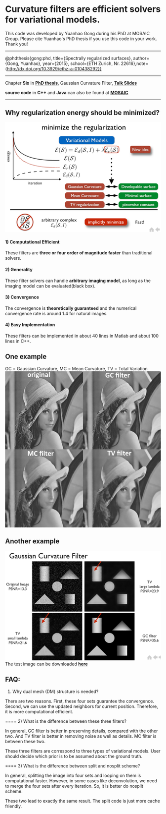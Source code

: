# Curvature filters are efficient solvers for variational models.
This code was developed by Yuanhao Gong during his PhD at MOSAIC Group. Please cite Yuanhao's PhD thesis if you use this code in your work. Thank you!
***
@phdthesis{gong:phd, title={Spectrally regularized surfaces}, author={Gong, Yuanhao}, year={2015}, school={ETH Zurich, Nr. 22616},note={http://dx.doi.org/10.3929/ethz-a-010438292}}
***
Chapter **Six** in **[PhD thesis](http://e-collection.library.ethz.ch/eserv/eth:47737/eth-47737-02.pdf)**, Gaussian Curvature Filter, **[Talk Slides](GCFilter.pdf)**

**source code** in **C++** and **Java** can also be found at **[MOSAIC](http://mosaic.mpi-cbg.de/?q=downloads/curvaturefilters)**
***
## Why regularization energy should be minimized?
![image](phs.PNG)
#### 1) Computational Efficient
These filters are **three or four order of magnitude faster** than traditional solvers.
#### 2) Generality
These filter solvers can handle **arbitrary imaging model**, as long as the imaging model can be evaluated(black box). 
#### 3) Convergence
The convergence is **theoretically guaranteed** and the numerical convergence rate is around 1.4 for natural images.
#### 4) Easy Implementation
These filters can be implemented in about 40 lines in Matlab and about 100 lines in C++.

## One example
GC = Gaussian Curvature, MC = Mean Curvature, TV = Total Variation
![image](curvatureFilters.png)
## Another example
![image](denoise.PNG)
The test image can be downloaded **[here](developable.png)**
## FAQ:
1) Why dual mesh (DM) structure is needed?

There are two reasons. First, these four sets guarantee the convergence. Second, 
we can use the updated neighbors for current position. Therefore, it is more computational efficient.

====
2) What is the difference between these three filters?

In general, GC filter is better in preserving details, compared with the other two. And
TV filter is better in removing noise as well as details. MC filter is between these two.

These three filters are correspond to three types of variational models. User should decide
which prior is to be assumed about the ground truth. 

====
3) What is the difference between split and nosplit scheme?

In general, splitting the image into four sets and looping on them is computational faster.
However, in some cases like deconvolution, we need to merge the four sets after every iteration.
So, it is better do nosplit scheme.

These two lead to exactly the same result. The split code is just more cache friendly.
